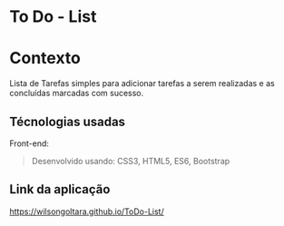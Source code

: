# To Do - List

# Contexto
Lista de Tarefas simples para adicionar tarefas a serem realizadas e as concluídas marcadas com sucesso.

## Técnologias usadas

Front-end:
> Desenvolvido usando: CSS3, HTML5, ES6, Bootstrap

## Link da aplicação

https://wilsongoltara.github.io/ToDo-List/
